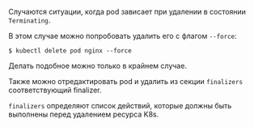 Случаются ситуации, когда pod зависает при удалении в состоянии `Terminating`.

В этом случае можно попробовать удалить его с флагом `--force`:

```shell
$ kubectl delete pod nginx --force
```

Делать подобное можно только в крайнем случае.

Также можно отредактировать pod и удалить из секции `finalizers` соответствующий finalizer.

`finalizers` определяют список действий, которые должны быть выполнены перед удалением ресурса K8s.